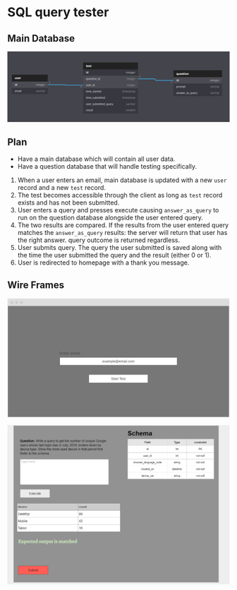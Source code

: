 # SQL query tester
## Main Database
![main_db](./docs/dbdiagram.png)

## Plan
- Have a main database which will contain all user data.
- Have a question database that will handle testing specifically.

1. When a user enters an email, main database is updated with a new `user` record and a new `test` record.
2. The test becomes accessible through the client as long as `test` record exists and has not been submitted.
3. User enters a query and presses execute causing `answer_as_query` to run on the question database alongside the user entered query. 
4. The two results are compared. If the results from the user entered query matches the `answer_as_query` results: the server will return that user has the right answer. query outcome is returned regardless.
5. User submits query. The query the user submitted is saved along with the time the user submitted the query and the result (either 0 or 1).
6. User is redirected to homepage with a thank you message.

## Wire Frames
![landing](./docs/landing.png)

![question](./docs/question.png)



